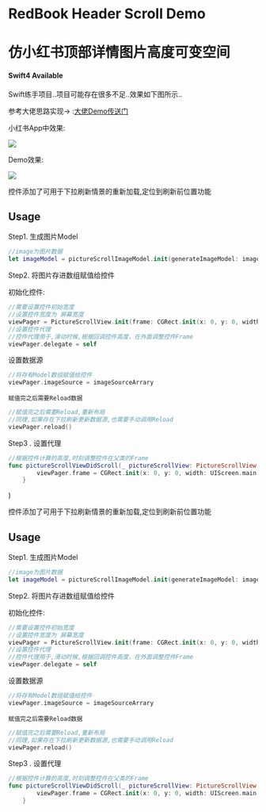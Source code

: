 # RedBook Header Scroll Demo
# 仿小红书顶部详情图片高度可变空间


#### Swift4 Available

Swift练手项目..项目可能存在很多不足..效果如下图所示..

参考大佬思路实现-> :[大佬Demo传送门](https://github.com/wuzhantu/redbook)

小红书App中效果:

![](http://sylarimage.oss-cn-shenzhen.aliyuncs.com/2019-07-21-redbookAppGif.gif)


Demo效果: 

![](http://sylarimage.oss-cn-shenzhen.aliyuncs.com/2019-07-21-redbookHeaderDemo.gif)


控件添加了可用于下拉刷新情景的重新加载,定位到刷新前位置功能


## Usage

Step1. 生成图片Model


```swift
//image为图片数据
let imageModel = pictureScrollImageModel.init(generateImageModel: image)
```

Step2. 将图片存进数组赋值给控件

初始化控件:

```swift
//需要设置控件初始宽度
//设置控件宽度为 屏幕宽度
viewPager = PictureScrollView.init(frame: CGRect.init(x: 0, y: 0, width: UIScreen.main.bounds.size.width, height: 0))
//设置控件代理
//控件代理用于,滑动时候,根据回调控件高度，在外面调整控件Frame
viewPager.delegate = self
```

设置数据源

```swift
//将存有Model数组赋值给控件
viewPager.imageSource = imageSourceArrary
```


`赋值完之后需要Reload数据`

```swift
//赋值完之后需要Reload,重新布局
//同理,如果存在下拉刷新更新数据源,也需要手动调用Reload
viewPager.reload()
```


Step3 . 设置代理

```swift
//根据控件计算的高度,时刻调整控件在父类的Frame
func pictureScrollViewDidScroll(_ pictureScrollView: PictureScrollView, contentOffset: CGPoint, pictureScrollViewSuitHeight: CGFloat) {
        viewPager.frame = CGRect.init(x: 0, y: 0, width: UIScreen.main.bounds.size.width, height: viewPager.pictureScrollViewHeight)
    }
```

)


控件添加了可用于下拉刷新情景的重新加载,定位到刷新前位置功能


## Usage

Step1. 生成图片Model


```swift
//image为图片数据
let imageModel = pictureScrollImageModel.init(generateImageModel: image)
```

Step2. 将图片存进数组赋值给控件

初始化控件:

```swift
//需要设置控件初始宽度
//设置控件宽度为 屏幕宽度
viewPager = PictureScrollView.init(frame: CGRect.init(x: 0, y: 0, width: UIScreen.main.bounds.size.width, height: 0))
//设置控件代理
//控件代理用于,滑动时候,根据回调控件高度，在外面调整控件Frame
viewPager.delegate = self
```

设置数据源

```swift
//将存有Model数组赋值给控件
viewPager.imageSource = imageSourceArrary
```


`赋值完之后需要Reload数据`

```swift
//赋值完之后需要Reload,重新布局
//同理,如果存在下拉刷新更新数据源,也需要手动调用Reload
viewPager.reload()
```


Step3 . 设置代理

```swift
//根据控件计算的高度,时刻调整控件在父类的Frame
func pictureScrollViewDidScroll(_ pictureScrollView: PictureScrollView, contentOffset: CGPoint, pictureScrollViewSuitHeight: CGFloat) {
        viewPager.frame = CGRect.init(x: 0, y: 0, width: UIScreen.main.bounds.size.width, height: viewPager.pictureScrollViewHeight)
    }
```

